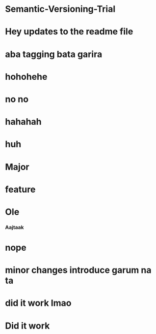 # Semantic-Versioning-Trial

# Hey updates to the readme file

# aba tagging bata garira


# hohohehe

# no no

# hahahah

# huh

# Major

# feature

# Ole

### Aajtaak
# nope


# minor changes introduce garum na ta

# did it work lmao

# Did it work
